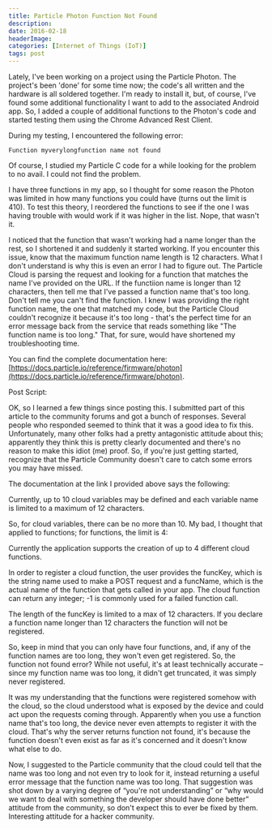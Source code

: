 ```yaml
---
title: Particle Photon Function Not Found
description: 
date: 2016-02-18
headerImage: 
categories: [Internet of Things (IoT)]
tags: post
---
```


Lately, I've been working on a project using the Particle Photon. The project's been 'done' for some time now; the code's all written and the hardware is all soldered together. I'm ready to install it, but, of course, I've found some additional functionality I want to add to the associated Android app. So, I added a couple of additional functions to the Photon's code and started testing them using the Chrome Advanced Rest Client.

During my testing, I encountered the following error:

`Function myverylongfunction name not found`

Of course, I studied my Particle C code for a while looking for the problem to no avail. I could not find the problem.

I have three functions in my app, so I thought for some reason the Photon was limited in how many functions you could have (turns out the limit is 410). To test this theory, I reordered the functions to see if the one I was having trouble with would work if it was higher in the list. Nope, that wasn't it.

I noticed that the function that wasn't working had a name longer than the rest, so I shortened it and suddenly it started working. If you encounter this issue, know that the maximum function name length is 12 characters. What I don't understand is why this is even an error I had to figure out. The Particle Cloud is parsing the request and looking for a function that matches the name I've provided on the URL. If the functiion name is longer than 12 characters, then tell me that I've passed a function name that's too long. Don't tell me you can't find the function. I knew I was providing the right function name, the one that matched my code, but the Particle Cloud couldn't recognize it because it's too long - that's the perfect time for an error message back from the service that reads something like "The function name is too long." That, for sure, would have shortened my troubleshooting time.

You can find the complete documentation here: [https://docs.particle.io/reference/firmware/photon](https://docs.particle.io/reference/firmware/photon).

Post Script:

OK, so I learned a few things since posting this. I submitted part of this article to the community forums and got a bunch of responses. Several people who responded seemed to think that it was a good idea to fix this. Unfortunately, many other folks had a pretty antagonistic attitude about this; apparently they think this is pretty clearly documented and there's no reason to make this idiot (me) proof. So, if you're just getting started, recognize that the Particle Community doesn't care to catch some errors you may have missed.

The documentation at the link I provided above says the following:

Currently, up to 10 cloud variables may be defined and each variable name is limited to a maximum of 12 characters.

So, for cloud variables, there can be no more than 10. My bad, I thought that applied to functions; for functions, the limit is 4:

Currently the application supports the creation of up to 4 different cloud functions.

In order to register a cloud function, the user provides the funcKey, which is the string name used to make a POST request and a funcName, which is the actual name of the function that gets called in your app. The cloud function can return any integer; -1 is commonly used for a failed function call.

The length of the funcKey is limited to a max of 12 characters. If you declare a function name longer than 12 characters the function will not be registered.

So, keep in mind that you can only have four functions, and, if any of the function names are too long, they won't even get registered. So, the function not found error? While not useful, it's at least technically accurate – since my function name was too long, it didn't get truncated, it was simply never registered.

It was my understanding that the functions were registered somehow with the cloud, so the cloud understood what is exposed by the device and could act upon the requests coming through. Apparently when you use a function name that's too long, the device never even attempts to register it with the cloud. That's why the server returns function not found, it's because the function doesn't even exist as far as it's concerned and it doesn't know what else to do.

Now, I suggested to the Particle community that the cloud could tell that the name was too long and not even try to look for it, instead returning a useful error message that the function name was too long. That suggestion was shot down by a varying degree of “you're not understanding” or “why would we want to deal with something the developer should have done better” attitude from the community, so don't expect this to ever be fixed by them. Interesting attitude for a hacker community.